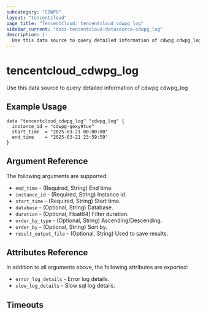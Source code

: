 ```yaml
---
subcategory: "CDWPG"
layout: "tencentcloud"
page_title: "TencentCloud: tencentcloud_cdwpg_log"
sidebar_current: "docs-tencentcloud-datasource-cdwpg_log"
description: |-
  Use this data source to query detailed information of cdwpg cdwpg_log
---
```


# tencentcloud_cdwpg_log

Use this data source to query detailed information of cdwpg cdwpg_log

## Example Usage

```hcl
data "tencentcloud_cdwpg_log" "cdwpg_log" {
  instance_id = "cdwpg-gexy9tue"
  start_time  = "2025-03-21 00:00:00"
  end_time    = "2025-03-21 23:59:59"
}
```

## Argument Reference

The following arguments are supported:

* `end_time` - (Required, String) End time.
* `instance_id` - (Required, String) Instance id.
* `start_time` - (Required, String) Start time.
* `database` - (Optional, String) Database.
* `duration` - (Optional, Float64) Filter duration.
* `order_by_type` - (Optional, String) Ascending/Descending.
* `order_by` - (Optional, String) Sort by.
* `result_output_file` - (Optional, String) Used to save results.

## Attributes Reference

In addition to all arguments above, the following attributes are exported:

* `error_log_details` - Error log details.
* `slow_log_details` - Slow sql log details.


## Timeouts

<no value>


